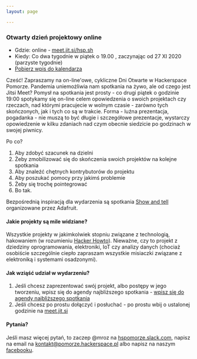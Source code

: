 ```yaml
---
layout: page

---
```


### Otwarty dzień projektowy online


 * Gdzie: online - [meet.jit.si/hsp.sh](https://meet.jit.si/hsp.sh)
 * Kiedy: Co dwa tygodnie w piątek o 19.00 , zaczynając od 27 XI 2020 (parzyste tygodnie)
 * [Pobierz wpis do kalendarza](https://nc.hsp.sh/remote.php/dav/public-calendars/Wke4dxsHoXNcBWHk/4CC90C0F-3860-4FB8-BD43-983EDB407803.ics?export)

Cześć! Zapraszamy na on-line'owe, cykliczne Dni Otwarte w Hackerspace Pomorze. Pandemia uniemożliwia nam spotkania na żywo, ale od czego jest Jitsi Meet? Pomysł na spotkania jest prosty - co drugi piątek o godzinie 19:00 spotykamy się on-line celem opowiedzenia o swoich projektach czy rzeczach, nad którymi pracujecie w wolnym czasie - zarówno tych skończonych, jak i tych co są w trakcie. Forma - luźna prezentacja, pogadanka - nie muszą to być długie i szczegółowe prezentacje, wystarczy opowiedzenie w kilku zdaniach nad czym obecnie siedzicie po godzinach w swojej piwnicy.

Po co?

1. Aby zdobyć szacunek na dzielni
2. Żeby zmobilizować się do skończenia swoich projektów na kolejne spotkania
3. Aby znaleźć chętnych kontrybutorów do projektu
4. Aby poszukać pomocy przy jakimś problemie
5. Żeby się trochę pointegrować
6. Bo tak.

Bezpośrednią inspiracją dla wydarzenia są spotkania [Show and tell](https://www.youtube.com/watch?v=B2uQ5SHIxfw&list=PL7E1FAA9E63A32FDC) organizowane przez Adafruit.

#### Jakie projekty są mile widziane?

Wszystkie projekty w jakimkolwiek stopniu związane z technologią, hakowaniem (w rozumieniu [Hacker Howto](http://rafa.eu.org/hacker-howto.html)). Nieważne, czy to projekt z dziedziny oprogramowania, elektroniki, IoT czy analizy danych (chociaż osobiście szczególnie ciepło zapraszam wszystkie misiaczki związane z elektroniką i systemami osadzonymi).


#### Jak wziąść udział w wydarzeniu?

1. Jeśli chcesz zaprezentować swój projekt, albo postępy w jego tworzeniu, wpisz się do agendy najbliższego spotkania - [wpisz się do agendy najbliższego spotkania](https://pad.at.hsp.sh/p/otwarty_dzie%C5%84_projektowy)
2. Jeśli chcesz po prostu dołączyć i posłuchać - po prostu wbij o ustalonej godzinie na [meet.jit.si](https://meet.jit.si/hsp.sh)

#### Pytania?

Jeśli masz więcej pytań, to zaczep @mroz na [hspomorze.slack.com](https://hspomorze.slack.com), napisz na email na [kontakt@pomorze.hackerspace.pl](mailtu:kontakt@pomorze.hackerspace.pl) albo napisz na naszym [facebooku](https://www.facebook.com/Hackerspace-Pomorze-103254931521373/).
